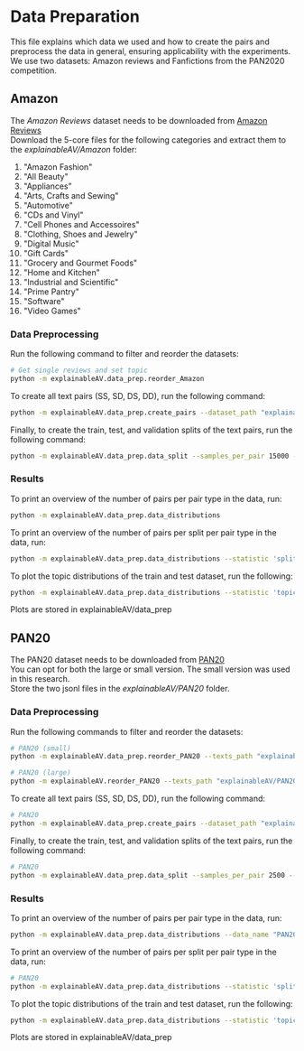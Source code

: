# Data Preparation
This file explains which data we used and how to create the pairs and preprocess the data in general, ensuring applicability with the experiments. 
We use two datasets: Amazon reviews and Fanfictions from the PAN2020 competition.

## Amazon
The *Amazon Reviews* dataset needs to be downloaded from [Amazon Reviews](https://nijianmo.github.io/amazon/index.html) \
Download the 5-core files for the following categories and extract them to the *explainableAV/Amazon* folder:
<ol>
  <li>"Amazon Fashion"</li>
  <li>"All Beauty"</li>
  <li>"Appliances"</li>
  <li>"Arts, Crafts and Sewing"</li>
  <li>"Automotive"</li>
  <li>"CDs and Vinyl"</li>
  <li>"Cell Phones and Accessoires"</li>
  <li>"Clothing, Shoes and Jewelry"</li>
  <li>"Digital Music"</li>
  <li>"Gift Cards"</li>
  <li>"Grocery and Gourmet Foods"</li>
  <li>"Home and Kitchen"</li>
  <li>"Industrial and Scientific"</li>
  <li>"Prime Pantry"</li>
  <li>"Software"</li>
  <li>"Video Games"</li>
</ol> 

### Data Preprocessing
Run the following command to filter and reorder the datasets:
```sh
# Get single reviews and set topic
python -m explainableAV.data_prep.reorder_Amazon
```

To create all text pairs (SS, SD, DS, DD), run the following command:
```sh
python -m explainableAV.data_prep.create_pairs --dataset_path "explainableAV/Amazon/amazon_reviews_final.json" --SS_file_path "explainableAV/Amazon/SS.json" --SD_file_path "explainableAV/Amazon/SD.json" --DS_file_path "explainableAV/Amazon/DS.json" --DD_file_path "explainableAV/Amazon/DD.json"
```

Finally, to create the train, test, and validation splits of the text pairs, run the following command:
```sh
python -m explainableAV.data_prep.data_split --samples_per_pair 15000 --SS_file_path "explainableAV/Amazon/SS.json" --SD_file_path "explainableAV/Amazon/SD.json" --DS_file_path "explainableAV/Amazon/DS.json" --DD_file_path "explainableAV/Amazon/DD.json"
```

### Results
To print an overview of the number of pairs per pair type in the data, run:
```sh
python -m explainableAV.data_prep.data_distributions
```

To print an overview of the number of pairs per split per pair type in the data, run:
```sh
python -m explainableAV.data_prep.data_distributions --statistic 'splits'
```

To plot the topic distributions of the train and test dataset, run the following:
```sh
python -m explainableAV.data_prep.data_distributions --statistic 'topic_distribution'
```
Plots are stored in explainableAV/data_prep

## PAN20
The PAN20 dataset needs to be downloaded from [PAN20](https://zenodo.org/records/3724096) \
You can opt for both the large or small version. The small version was used in this research. \
Store the two jsonl files in the *explainableAV/PAN20* folder.

### Data Preprocessing
Run the following commands to filter and reorder the datasets:
```sh
# PAN20 (small)
python -m explainableAV.data_prep.reorder_PAN20 --texts_path "explainableAV/PAN20/.pan20-authorship-verification-training-small.jsonl" --label_path "explainableAV/PAN20/pan20-authorship-verification-training-small-truth.jsonl"

# PAN20 (large)
python -m explainableAV.reorder_PAN20 --texts_path "explainableAV/PAN20/pan20-authorship-verification-training-large.jsonl" --label_path "explainableAV/PAN20/pan20-authorship-verification-training-large-truth.jsonl"
```

To create all text pairs (SS, SD, DS, DD), run the following command:
```sh
# PAN20
python -m explainableAV.data_prep.create_pairs --dataset_path "explainableAV/PAN20/PAN20_filtered.json" --SS_file_path "explainableAV/PAN20/SS.json" --SD_file_path "explainableAV/PAN20/SD.json" --DS_file_path "explainableAV/PAN20/DS.json" --DD_file_path "explainableAV/PAN20/DD.json"
```

Finally, to create the train, test, and validation splits of the text pairs, run the following command:
```sh
# PAN20
python -m explainableAV.data_prep.data_split --samples_per_pair 2500 --SS_file_path "explainableAV/PAN20/SS.json" --SD_file_path "explainableAV/PAN20/SD.json" --DS_file_path "explainableAV/PAN20/DS.json" --DD_file_path "explainableAV/PAN20/DD.json"
```

### Results

To print an overview of the number of pairs per pair type in the data, run:
```sh
python -m explainableAV.data_prep.data_distributions --data_name "PAN20"
```

To print an overview of the number of pairs per split per pair type in the data, run:
```sh
# PAN20
python -m explainableAV.data_prep.data_distributions --statistic 'splits' --data_name "PAN20" --split_size 2500
```

To plot the topic distributions of the train and test dataset, run the following:
```sh
python -m explainableAV.data_prep.data_distributions --statistic 'topic_distribution' --data_name "PAN20" --split_size 2500
```
Plots are stored in explainableAV/data_prep
